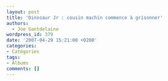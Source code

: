 ```yaml
---
layout: post
title: 'Dinosaur Jr : cousin machin commence à grisonner'
authors:
  - Joe Gantdelaine
wordpress_id: 379
date: '2007-04-29 15:21:00 +0200'
categories:
- Catégories
tags:
- Albums
comments: []
---
```

<object width="480" height="385"><param name="movie" value="http://www.youtube.com/v/OJI7tVDO2QA&hl=fr_FR&fs=1&"></param><param name="allowFullScreen" value="true"></param><param name="allowscriptaccess" value="always"></param><embed src="http://www.youtube.com/v/OJI7tVDO2QA&hl=fr_FR&fs=1&" type="application/x-shockwave-flash" allowscriptaccess="always" allowfullscreen="true" width="480" height="385"></embed></object>
